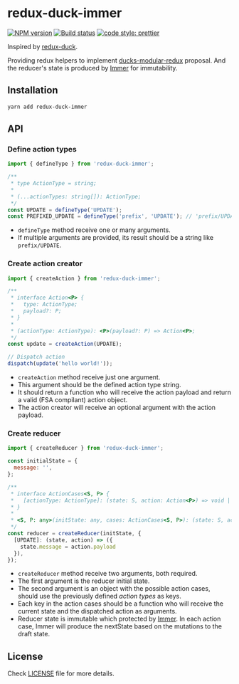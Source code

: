 # redux-duck-immer

[![NPM version](https://img.shields.io/npm/v/redux-duck-immer.svg?style=flat-square)](https://www.npmjs.com/package/redux-duck-immer)
[![Build status](https://img.shields.io/travis/cjies/redux-duck-immer.svg?style=flat-square)](https://travis-ci.org/cjies/redux-duck-immer)
[![code style: prettier](https://img.shields.io/badge/code_style-prettier-ff69b4.svg?style=flat-square)](https://github.com/prettier/prettier)

Inspired by [redux-duck](https://github.com/PlatziDev/redux-duck).

Providing redux helpers to implement [ducks-modular-redux](https://github.com/erikras/ducks-modular-redux/) proposal.
And the reducer's state is produced by [Immer](https://github.com/mweststrate/immer) for immutability.

## Installation

```bash
yarn add redux-duck-immer
```

## API

### Define action types

```javascript
import { defineType } from 'redux-duck-immer';

/**
 * type ActionType = string;
 *
 * (...actionTypes: string[]): ActionType;
 */
const UPDATE = defineType('UPDATE');
const PREFIXED_UPDATE = defineType('prefix', 'UPDATE'); // 'prefix/UPDATE'
```

- `defineType` method receive one or many arguments.
- If multiple arguments are provided, its result should be a string like `prefix/UPDATE`.

### Create action creator

```javascript
import { createAction } from 'redux-duck-immer';

/**
 * interface Action<P> {
 *   type: ActionType;
 *   payload?: P;
 * }
 *
 * (actionType: ActionType): <P>(payload?: P) => Action<P>;
 */
const update = createAction(UPDATE);

// Dispatch action
dispatch(update('hello world!'));
```

- `createAction` method receive just one argument.
- This argument should be the defined action type string.
- It should return a function who will receive the action payload and return a valid (FSA compilant) action object.
- The action creator will receive an optional argument with the action payload.

### Create reducer

```javascript
import { createReducer } from 'redux-duck-immer';

const initialState = {
  message: '',
};

/**
 * interface ActionCases<S, P> {
 *   [actionType: ActionType]: (state: S, action: Action<P>) => void | S;
 * }
 *
 * <S, P: any>(initState: any, cases: ActionCases<S, P>): (state: S, action: Action<P>) => S;
 */
const reducer = createReducer(initState, {
  [UPDATE]: (state, action) => ({
    state.message = action.payload
  }),
});
```

- `createReducer` method receive two arguments, both required.
- The first argument is the reducer initial state.
- The second argument is an object with the possible action cases, should use the previously defined _action types_ as keys.
- Each key in the action cases should be a function who will receive the current state and the dispatched action as arguments.
- Reducer state is immutable which protected by [Immer](https://github.com/mweststrate/immer). In each action case, Immer will produce the nextState based on the mutations to the draft state.

## License

Check [LICENSE](/LICENSE) file for more details.
